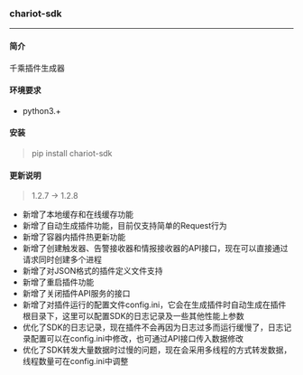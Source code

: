 ### chariot-sdk

---

#### 简介
千乘插件生成器

#### 环境要求
- python3.+

#### 安装
> pip install chariot-sdk

#### 更新说明

> 1.2.7 -> 1.2.8

- 新增了本地缓存和在线缓存功能
- 新增了自动生成插件功能，目前仅支持简单的Request行为
- 新增了容器内插件热更新功能
- 新增了创建触发器、告警接收器和情报接收器的API接口，现在可以直接通过请求同时创建多个进程
- 新增了对JSON格式的插件定义文件支持
- 新增了重启插件功能
- 新增了关闭插件API服务的接口
- 新增了对插件运行的配置文件config.ini，它会在生成插件时自动生成在插件根目录下，这里可以配置SDK的日志记录及一些其他性能上参数
- 优化了SDK的日志记录，现在插件不会再因为日志过多而运行缓慢了，日志记录配置可以在config.ini中修改，也可通过API接口传入数据修改
- 优化了SDK转发大量数据时过慢的问题，现在会采用多线程的方式转发数据，线程数量可在config.ini中调整
